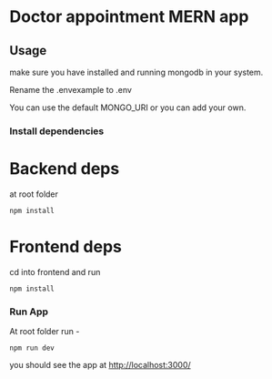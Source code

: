 # Doctor appointment MERN app

## Usage

make sure you have installed and running mongodb in your system.

Rename the .envexample to .env

You can use the default MONGO_URI or you can add your own.

### Install dependencies


# Backend deps
at root folder
```
npm install
```
# Frontend deps
cd into frontend and run
```
npm install
```

### Run App

At root folder run -

```
npm run dev
```
you should see the app at [http://localhost:3000/](http://localhost:3000/)
